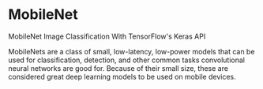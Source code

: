 # MobileNet
MobileNet Image Classification With TensorFlow's Keras API

MobileNets are a class of small, low-latency, low-power models that can be used for classification, detection, and other common tasks convolutional neural networks are good for. Because of their small size, these are considered great deep learning models to be used on mobile devices.
